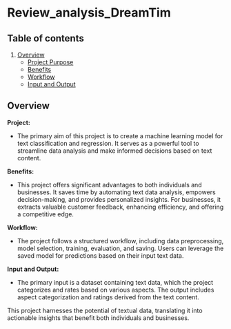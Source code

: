 # Review_analysis_DreamTim

## Table of contents
1. [Overview](#overview)
    - [Project Purpose](#project-purpose)
    - [Benefits](#benefits)
    - [Workflow](#workflow)
    - [Input and Output](#input-and-output)

## Overview

**Project:**

- The primary aim of this project is to create a machine learning model for text classification and regression. It serves as a powerful tool to streamline data analysis and make informed decisions based on text content.

**Benefits:**

- This project offers significant advantages to both individuals and businesses. It saves time by automating text data analysis, empowers decision-making, and provides personalized insights. For businesses, it extracts valuable customer feedback, enhancing efficiency, and offering a competitive edge. 

**Workflow:**

- The project follows a structured workflow, including data preprocessing, model selection, training, evaluation, and saving. Users can leverage the saved model for predictions based on their input text data.

**Input and Output:**

- The primary input is a dataset containing text data, which the project categorizes and rates based on various aspects. The output includes aspect categorization and ratings derived from the text content.

This project harnesses the potential of textual data, translating it into actionable insights that benefit both individuals and businesses.
